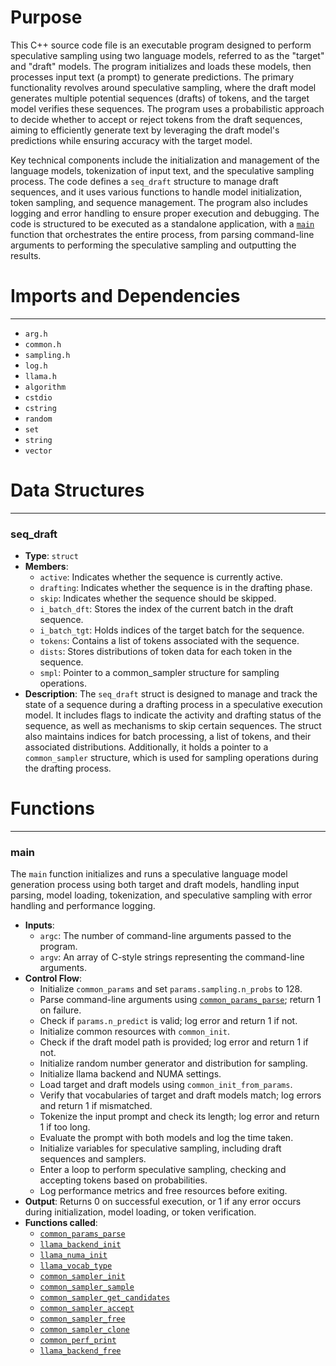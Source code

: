 # Purpose
This C++ source code file is an executable program designed to perform speculative sampling using two language models, referred to as the "target" and "draft" models. The program initializes and loads these models, then processes input text (a prompt) to generate predictions. The primary functionality revolves around speculative sampling, where the draft model generates multiple potential sequences (drafts) of tokens, and the target model verifies these sequences. The program uses a probabilistic approach to decide whether to accept or reject tokens from the draft sequences, aiming to efficiently generate text by leveraging the draft model's predictions while ensuring accuracy with the target model.

Key technical components include the initialization and management of the language models, tokenization of input text, and the speculative sampling process. The code defines a `seq_draft` structure to manage draft sequences, and it uses various functions to handle model initialization, token sampling, and sequence management. The program also includes logging and error handling to ensure proper execution and debugging. The code is structured to be executed as a standalone application, with a [`main`](#main) function that orchestrates the entire process, from parsing command-line arguments to performing the speculative sampling and outputting the results.
# Imports and Dependencies

---
- `arg.h`
- `common.h`
- `sampling.h`
- `log.h`
- `llama.h`
- `algorithm`
- `cstdio`
- `cstring`
- `random`
- `set`
- `string`
- `vector`


# Data Structures

---
### seq\_draft<!-- {{#data_structure:seq_draft}} -->
- **Type**: `struct`
- **Members**:
    - `active`: Indicates whether the sequence is currently active.
    - `drafting`: Indicates whether the sequence is in the drafting phase.
    - `skip`: Indicates whether the sequence should be skipped.
    - `i_batch_dft`: Stores the index of the current batch in the draft sequence.
    - `i_batch_tgt`: Holds indices of the target batch for the sequence.
    - `tokens`: Contains a list of tokens associated with the sequence.
    - `dists`: Stores distributions of token data for each token in the sequence.
    - `smpl`: Pointer to a common_sampler structure for sampling operations.
- **Description**: The `seq_draft` struct is designed to manage and track the state of a sequence during a drafting process in a speculative execution model. It includes flags to indicate the activity and drafting status of the sequence, as well as mechanisms to skip certain sequences. The struct also maintains indices for batch processing, a list of tokens, and their associated distributions. Additionally, it holds a pointer to a `common_sampler` structure, which is used for sampling operations during the drafting process.


# Functions

---
### main<!-- {{#callable:main}} -->
The `main` function initializes and runs a speculative language model generation process using both target and draft models, handling input parsing, model loading, tokenization, and speculative sampling with error handling and performance logging.
- **Inputs**:
    - `argc`: The number of command-line arguments passed to the program.
    - `argv`: An array of C-style strings representing the command-line arguments.
- **Control Flow**:
    - Initialize `common_params` and set `params.sampling.n_probs` to 128.
    - Parse command-line arguments using [`common_params_parse`](../../common/arg.cpp.driver.md#common_params_parse); return 1 on failure.
    - Check if `params.n_predict` is valid; log error and return 1 if not.
    - Initialize common resources with `common_init`.
    - Check if the draft model path is provided; log error and return 1 if not.
    - Initialize random number generator and distribution for sampling.
    - Initialize llama backend and NUMA settings.
    - Load target and draft models using `common_init_from_params`.
    - Verify that vocabularies of target and draft models match; log errors and return 1 if mismatched.
    - Tokenize the input prompt and check its length; log error and return 1 if too long.
    - Evaluate the prompt with both models and log the time taken.
    - Initialize variables for speculative sampling, including draft sequences and samplers.
    - Enter a loop to perform speculative sampling, checking and accepting tokens based on probabilities.
    - Log performance metrics and free resources before exiting.
- **Output**: Returns 0 on successful execution, or 1 if any error occurs during initialization, model loading, or token verification.
- **Functions called**:
    - [`common_params_parse`](../../common/arg.cpp.driver.md#common_params_parse)
    - [`llama_backend_init`](../../src/llama.cpp.driver.md#llama_backend_init)
    - [`llama_numa_init`](../../src/llama.cpp.driver.md#llama_numa_init)
    - [`llama_vocab_type`](../../include/llama.h.driver.md#llama_vocab_type)
    - [`common_sampler_init`](../../common/sampling.cpp.driver.md#common_sampler_init)
    - [`common_sampler_sample`](../../common/sampling.cpp.driver.md#common_sampler_sample)
    - [`common_sampler_get_candidates`](../../common/sampling.cpp.driver.md#common_sampler_get_candidates)
    - [`common_sampler_accept`](../../common/sampling.cpp.driver.md#common_sampler_accept)
    - [`common_sampler_free`](../../common/sampling.cpp.driver.md#common_sampler_free)
    - [`common_sampler_clone`](../../common/sampling.cpp.driver.md#common_sampler_clone)
    - [`common_perf_print`](../../common/sampling.cpp.driver.md#common_perf_print)
    - [`llama_backend_free`](../../src/llama.cpp.driver.md#llama_backend_free)



